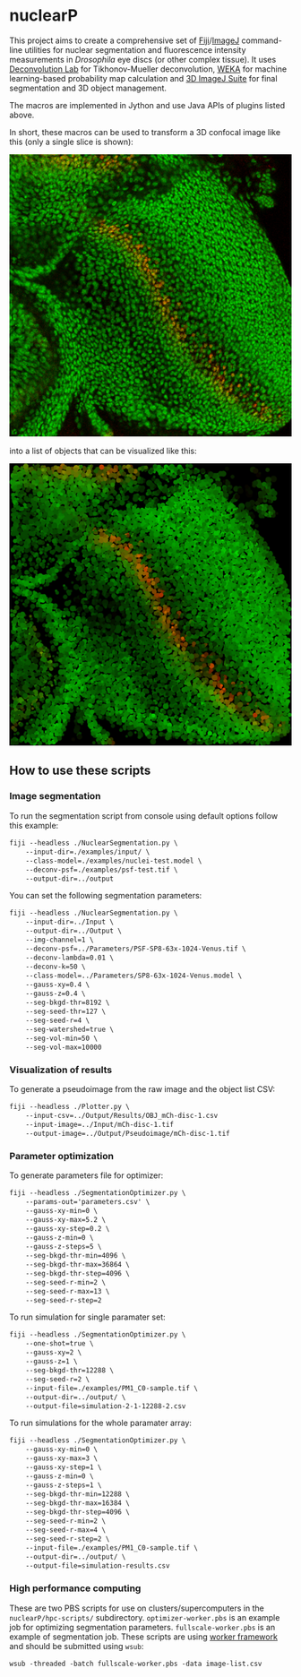 # nuclearP

This project aims to create a comprehensive set of [Fiji](http://fiji.sc/)/[ImageJ](http://imagej.net/)
command-line utilities for nuclear
segmentation and fluorescence intensity measurements in _Drosophila_ eye discs (or other
complex tissue). It uses [Deconvolution Lab](http://bigwww.epfl.ch/algorithms/deconvolutionlab/)
for Tikhonov-Mueller deconvolution, [WEKA](http://fiji.sc/Trainable_Weka_Segmentation) for
machine learning-based probability map calculation and
[3D ImageJ Suite](http://imagejdocu.tudor.lu/doku.php?id=plugin:stacks:3d_ij_suite:start) for
final segmentation and 3D object management.

The macros are implemented in Jython and use Java APIs of plugins listed above.

In short, these macros can be used to transform a 3D confocal image like this (only a single slice is shown):

![Confocal image](examples/before.png)

into a list of objects that can be visualized like this:

![Object pseudoimage](examples/after.png)


## How to use these scripts

### Image segmentation

To run the segmentation script from console using default options follow this example:
```
fiji --headless ./NuclearSegmentation.py \
    --input-dir=./examples/input/ \
    --class-model=./examples/nuclei-test.model \
    --deconv-psf=./examples/psf-test.tif \
    --output-dir=../output
```

You can set the following segmentation parameters:
```
fiji --headless ./NuclearSegmentation.py \
    --input-dir=../Input \
    --output-dir=../Output \
    --img-channel=1 \
    --deconv-psf=../Parameters/PSF-SP8-63x-1024-Venus.tif \
    --deconv-lambda=0.01 \
    --deconv-k=50 \
    --class-model=../Parameters/SP8-63x-1024-Venus.model \
    --gauss-xy=0.4 \
    --gauss-z=0.4 \
    --seg-bkgd-thr=8192 \
    --seg-seed-thr=127 \
    --seg-seed-r=4 \
    --seg-watershed=true \
    --seg-vol-min=50 \
    --seg-vol-max=10000
```

### Visualization of results

To generate a pseudoimage from the raw image and the object list CSV:
```
fiji --headless ./Plotter.py \
    --input-csv=../Output/Results/OBJ_mCh-disc-1.csv
    --input-image=../Input/mCh-disc-1.tif
    --output-image=../Output/Pseudoimage/mCh-disc-1.tif
```

### Parameter optimization

To generate parameters file for optimizer:
```
fiji --headless ./SegmentationOptimizer.py \
    --params-out='parameters.csv' \
    --gauss-xy-min=0 \
    --gauss-xy-max=5.2 \
    --gauss-xy-step=0.2 \
    --gauss-z-min=0 \
    --gauss-z-steps=5 \
    --seg-bkgd-thr-min=4096 \
    --seg-bkgd-thr-max=36864 \
    --seg-bkgd-thr-step=4096 \
    --seg-seed-r-min=2 \
    --seg-seed-r-max=13 \
    --seg-seed-r-step=2
```

To run simulation for single paramater set:
```
fiji --headless ./SegmentationOptimizer.py \
    --one-shot=true \
    --gauss-xy=2 \
    --gauss-z=1 \
    --seg-bkgd-thr=12288 \
    --seg-seed-r=2 \
    --input-file=./examples/PM1_C0-sample.tif \
    --output-dir=../output/ \
    --output-file=simulation-2-1-12288-2.csv
```

To run simulations for the whole paramater array:
```
fiji --headless ./SegmentationOptimizer.py \
    --gauss-xy-min=0 \
    --gauss-xy-max=3 \
    --gauss-xy-step=1 \
    --gauss-z-min=0 \
    --gauss-z-steps=1 \
    --seg-bkgd-thr-min=12288 \
    --seg-bkgd-thr-max=16384 \
    --seg-bkgd-thr-step=4096 \
    --seg-seed-r-min=2 \
    --seg-seed-r-max=4 \
    --seg-seed-r-step=2 \
    --input-file=./examples/PM1_C0-sample.tif \
    --output-dir=../output/ \
    --output-file=simulation-results.csv
```

### High performance computing

These are two PBS scripts for use on clusters/supercomputers in the
`nuclearP/hpc-scripts/` subdirectory. `optimizer-worker.pbs` is an example
job for optimizing segmentation parameters. `fullscale-worker.pbs` is an
example of segmentation job. These scripts are using
[worker framework](https://github.com/gjbex/worker) and should be
submitted using `wsub`:

```
wsub -threaded -batch fullscale-worker.pbs -data image-list.csv
```
